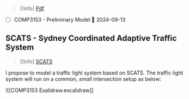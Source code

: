 > [!info] [Pdf](file:///C:/Users/vinay/Downloads/COMP3153-A.1P-1.pdf)

- [ ] COMP3153 - Preliminary Model 📅 2024-09-13

## SCATS - Sydney Coordinated Adaptive Traffic System

> [!info] [SCATS](https://en.wikipedia.org/wiki/Sydney_Coordinated_Adaptive_Traffic_System)

I propose to model a traffic light system based on SCATS. The traffic light system will run on a common, *small* intersection setup as below:

![[COMP3153 Exalidraw.excalidraw]]

